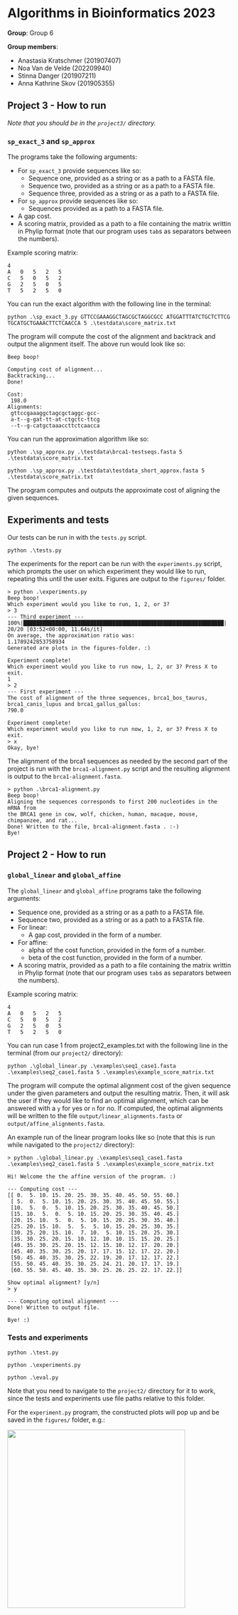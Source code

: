 # Algorithms in Bioinformatics 2023

**Group**: Group 6

**Group members**: 
- Anastasia Kratschmer (201907407)
- Noa Van de Velde (202209940) 
- Stinna Danger (201907211)
- Anna Kathrine Skov (201905355)

## Project 3 - How to run
*Note that you should be in the `project3/` directory.* 

### `sp_exact_3` and `sp_approx`
The programs take the following arguments:

* For `sp_exact_3` provide sequences like so:
    * Sequence one, provided as a string or as a path to a FASTA file.
    * Sequence two, provided as a string or as a path to a FASTA file.
    * Sequence three, provided as a string or as a path to a FASTA file.
* For `sp_approx` provide sequences like so:
    * Sequences provided as a path to a FASTA file.
* A gap cost.
* A scoring matrix, provided as a path to a file containing the matrix writtin in Phylip format (note that our program uses `tab`s as separators between the numbers).

Example scoring matrix: 
```
4
A	0	5	2	5
C	5	0	5	2
G	2	5	0	5
T	5	2	5	0
```
You can run the exact algorithm with the following line in the terminal:
```
python .\sp_exact_3.py GTTCCGAAAGGCTAGCGCTAGGCGCC ATGGATTTATCTGCTCTTCG TGCATGCTGAAACTTCTCAACCA 5 .\testdata\score_matrix.txt
```
The program will compute the cost of the alignment and backtrack and output the alignment itself. The above run would look like so:
```
Beep boop!

Computing cost of alignment...
Backtracking...
Done!

Cost:
 198.0
Alignments:
 gttccgaaaggctagcgctaggc-gcc-
 a-t--g-gat-tt-at-ctgctc-ttcg
 --t--g-catgctaaaccttctcaacca
```

You can run the approximation algorithm like so:

```
python .\sp_approx.py .\testdata\brca1-testseqs.fasta 5 .\testdata\score_matrix.txt  
```

```
python .\sp_approx.py .\testdata\testdata_short_approx.fasta 5 .\testdata\score_matrix.txt
```
The program computes and outputs the approximate cost of aligning the given sequences. 

## Experiments and tests
Our tests can be run in with the `tests.py` script.
```
python .\tests.py
```
The experiments for the report can be run with the `experiments.py` script, which prompts the user on which experiment they would like to run, repeating this until the user exits. Figures are output to the `figures/` folder.
```
> python .\experiments.py
Beep boop!
Which experiment would you like to run, 1, 2, or 3?
> 3
--- Third experiment ---
100%|███████████████████████████████████████████████████████████████| 20/20 [03:52<00:00, 11.64s/it]
On average, the approximation ratio was: 
1.1789242853758934
Generated are plots in the figures-folder. :)

Experiment complete!
Which experiment would you like to run now, 1, 2, or 3? Press X to exit.
1
> 2
--- First experiment ---
The cost of alignment of the three sequences, brca1_bos_taurus, brca1_canis_lupus and brca1_gallus_gallus:
790.0

Experiment complete!
Which experiment would you like to run now, 1, 2, or 3? Press X to exit.
> x
Okay, bye!
```



The alignment of the brca1 sequences as needed by the second part of the project is run with the `brca1-alignment.py` script and the resulting alignment is output to the `brca1-alignment.fasta`.
```
> python .\brca1-alignment.py   
Beep boop!
Aligning the sequences corresponds to first 200 nucleotides in the mRNA from
the BRCA1 gene in cow, wolf, chicken, human, macaque, mouse, chimpanzee, and rat...
Done! Written to the file, brca1-alignment.fasta . :-)
Bye!
```

## Project 2 - How to run
### `global_linear` and `global_affine`
The `global_linear` and `global_affine` programs take the following arguments:
* Sequence one, provided as a string or as a path to a FASTA file.
* Sequence two, provided as a string or as a path to a FASTA file.
* For linear:
    * A gap cost, provided in the form of a number.
* For affine:
    * alpha of the cost function, provided in the form of a number.
    * beta of the cost function, provided in the form of a number.
* A scoring matrix, provided as a path to a file containing the matrix writtin in Phylip format (note that our program uses `tab`s as separators between the numbers).

Example scoring matrix: 
```
4
A	0	5	2	5
C	5	0	5	2
G	2	5	0	5
T	5	2	5	0
```
You can run case 1 from project2_examples.txt with the following line in the terminal (from our `project2/` directory):
```
python .\global_linear.py .\examples\seq1_case1.fasta .\examples\seq2_case1.fasta 5 .\examples\example_score_matrix.txt
```

The program will compute the optimal alignment cost of the given sequence under the given parameters and output the resulting matrix. Then, it will ask the user if they would like to find an optimal alignment, which can be answered with a `y` for yes or `n` for no. 
If computed, the optimal alignments will be written to the file `output/linear_alignments.fasta` or `output/affine_alignments.fasta`.

An example run of the linear program looks like so (note that this is run while navigated to the `project2/` directory):

```
> python .\global_linear.py .\examples\seq1_case1.fasta .\examples\seq2_case1.fasta 5 .\examples\example_score_matrix.txt

Hi! Welcome the the affine version of the program. :)

--- Computing cost ---
[[ 0.  5. 10. 15. 20. 25. 30. 35. 40. 45. 50. 55. 60.]
 [ 5.  0.  5. 10. 15. 20. 25. 30. 35. 40. 45. 50. 55.]
 [10.  5.  0.  5. 10. 15. 20. 25. 30. 35. 40. 45. 50.]
 [15. 10.  5.  0.  5. 10. 15. 20. 25. 30. 35. 40. 45.]
 [20. 15. 10.  5.  0.  5. 10. 15. 20. 25. 30. 35. 40.]
 [25. 20. 15. 10.  5.  5.  5. 10. 15. 20. 25. 30. 35.]
 [30. 25. 20. 15. 10.  7. 10.  5. 10. 15. 20. 25. 30.]
 [35. 30. 25. 20. 15. 10. 12. 10. 10. 15. 15. 20. 25.]
 [40. 35. 30. 25. 20. 15. 12. 15. 10. 12. 17. 20. 20.]
 [45. 40. 35. 30. 25. 20. 17. 17. 15. 12. 17. 22. 20.]
 [50. 45. 40. 35. 30. 25. 22. 19. 20. 17. 12. 17. 22.]
 [55. 50. 45. 40. 35. 30. 25. 24. 21. 20. 17. 17. 19.]
 [60. 55. 50. 45. 40. 35. 30. 25. 26. 25. 22. 17. 22.]]

Show optimal alignment? [y/n]
> y

--- Computing optimal alignment ---
Done! Written to output file.

Bye! :) 
```



### Tests and experiments
```
python .\test.py
```

```
python .\experiments.py
```

```
python .\eval.py
```

Note that you need to navigate to the `project2/` directory for it to work, since the tests and experiments use file paths relative to this folder. 

For the `experiment.py` program, the constructed plots will pop up and be saved in the `figures/` folder, e.g.:

<img src="project2/figures/linear.png" width="400" />